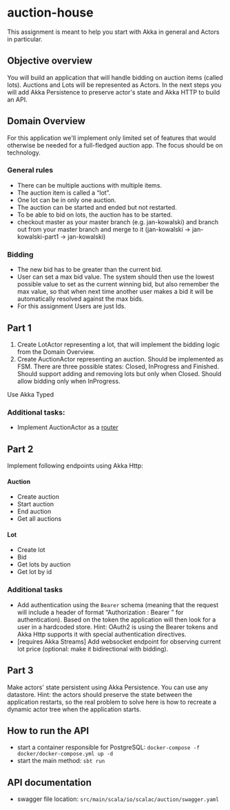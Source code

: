 # auction-house

This assignment is meant to help you start with Akka in general and Actors in particular.

## Objective overview

You will build an application that will handle bidding on auction items (called lots). Auctions and Lots will be represented as Actors. In the next steps you will add Akka Persistence to preserve actor's state and Akka HTTP to build an API.

## Domain Overview

For this application we'll implement only limited set of features that would otherwise be needed for a full-fledged auction app. The focus should be on technology.

### General rules
- There can be multiple auctions with multiple items.
- The auction item is called a “lot”.
- One lot can be in only one auction.
- The auction can be started and ended but not restarted.
- To be able to bid on lots, the auction has to be started.
- checkout master as your master branch (e.g. jan-kowalski) and branch out from your master branch and merge to it (jan-kowalski -> jan-kowalski-part1 -> jan-kowalski)

### Bidding
- The new bid has to be greater than the current bid.
- User can set a max bid value. The system should then use the lowest possible value to set as the current winning bid, but also remember the max value, so that when next time another user makes a bid it will be automatically resolved against the max bids.
- For this assignment Users are just Ids.

## Part 1

1. Create LotActor representing a lot, that will implement the bidding logic from the Domain Overview.
2. Create AuctionActor representing an auction. Should be implemented as FSM. There are three possible states: Closed, InProgress and Finished. Should support adding and removing lots but only when Closed. Should allow bidding only when InProgress.

Use Akka Typed
### Additional tasks:

- Implement AuctionActor as a [router](https://doc.akka.io/docs/akka/current/routing.html#how-routing-is-designed-within-akka)

## Part 2

Implement following endpoints using Akka Http:

#### Auction
- Create auction
- Start auction
- End auction
- Get all auctions

#### Lot
- Create lot
- Bid
- Get lots by auction
- Get lot by id

### Additional tasks

- Add authentication using the `Bearer` schema (meaning that the request will include a header of format “Authorization : Bearer <token>” for authentication). Based on the token the application will then look for a user in a hardcoded store. Hint: OAuth2 is using the Bearer tokens and Akka Http supports it with special authentication directives.
- [requires Akka Streams] Add websocket endpoint for observing current lot price (optional: make it bidirectional with bidding).

## Part 3

Make actors' state persistent using Akka Persistence. You can use any datastore. Hint: the actors should preserve the state between the application restarts, so the real problem to solve here is how to recreate a dynamic actor tree when the application starts.

## How to run the API
- start a container responsible for PostgreSQL: `docker-compose -f docker/docker-compose.yml up -d`
- start the main method: `sbt run`

## API documentation
- swagger file location: `src/main/scala/io/scalac/auction/swagger.yaml`
